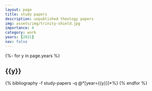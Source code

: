 ```yaml
---
layout: page
title: study papers
description: unpublished theology papers
img: assets/img/trinity-shield.jpg
importance: 4
category: work
years: [2021]
nav: false
---
```


<!-- _pages/publications.md -->
<div class="publications">

{%- for y in page.years %}
  <h2 class="year">{{y}}</h2>
  {% bibliography -f study-papers -q @*[year={{y}}]*%}
{% endfor %}

</div>


